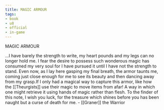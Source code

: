 ```yaml
---
title: MAGIC ARMOUR
tags:
- book
- u8
- official
- in-game
---
```


MAGIC ARMOUR  
  
...I have barely the strength to write, my heart pounds and my legs can no longer hold me. I fear the desire to possess such wonderous magic has consumed my very soul for I have pursued it until I have not the strength to stand. Even now, as I lay here gasping my final breath, the armor taunts me, coming just close enough for me to see its beauty and then dancing away from my grasp.If I only had a magical way to capture this armor, like how the [[Theurgists]] use their magic to move items from afar! A way in which one might retrieve it using hands of magic rather than flesh. To the finder of this note, I wish you luck, for the treasure which shines before you has been naught but a curse of death for me. - [[Graner]] the Warrior  